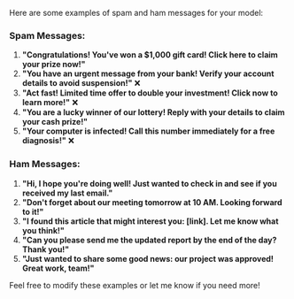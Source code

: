 Here are some examples of spam and ham messages for your model:

### Spam Messages:
1. **"Congratulations! You've won a $1,000 gift card! Click here to claim your prize now!"**
2. **"You have an urgent message from your bank! Verify your account details to avoid suspension!"** ❌
3. **"Act fast! Limited time offer to double your investment! Click now to learn more!"** ❌
4. **"You are a lucky winner of our lottery! Reply with your details to claim your cash prize!"**
5. **"Your computer is infected! Call this number immediately for a free diagnosis!"** ❌

### Ham Messages:
1. **"Hi, I hope you're doing well! Just wanted to check in and see if you received my last email."**
2. **"Don't forget about our meeting tomorrow at 10 AM. Looking forward to it!"**
3. **"I found this article that might interest you: [link]. Let me know what you think!"**
4. **"Can you please send me the updated report by the end of the day? Thank you!"**
5. **"Just wanted to share some good news: our project was approved! Great work, team!"**

Feel free to modify these examples or let me know if you need more!